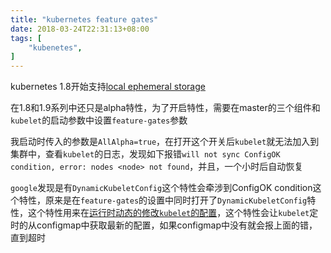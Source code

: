 ```yaml
---
title: "kubernetes feature gates"
date: 2018-03-24T22:31:13+08:00
tags: [
    "kubenetes",
]
---
```


kubernetes 1.8开始支持[local ephemeral storage](https://kubernetes.io/docs/concepts/configuration/manage-compute-resources-container/#local-ephemeral-storage-alpha-feature)

在1.8和1.9系列中还只是alpha特性，为了开启特性，需要在master的三个组件和`kubelet`的启动参数中设置`feature-gates`参数

我启动时传入的参数是`AllAlpha=true`，在打开这个开关后`kubelet`就无法加入到集群中，查看`kubelet`的日志，发现如下报错`will not sync ConfigOK condition, error: nodes <node> not found`，并且，一个小时后自动恢复

`google`发现是有`DynamicKubeletConfig`这个特性会牵涉到ConfigOK condition这个特性，原来是在`feature-gates`的设置中同时打开了`DynamicKubeletConfig`特性，这个特性用来在[运行时动态的修改`kubelet`的配置](https://kubernetes.io/docs/tasks/administer-cluster/reconfigure-kubelet/)，这个特性会让`kubelet`定时的从configmap中获取最新的配置，如果configmap中没有就会报上面的错，直到超时